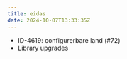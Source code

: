 ```yaml
---
title: eidas
date: 2024-10-07T13:33:35Z
---
```

- ID-4619: configurerbare land (#72)
- Library upgrades

